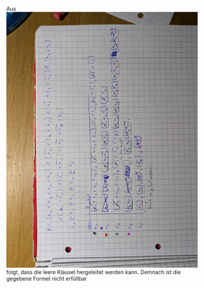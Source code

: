 Aus ![aufschrieb](./AnsatzBlatt3Aufgabe3.jpg "img") folgt, dass die leere Klausel hergeleitet werden kann.
Demnach ist die gegebene Formel nicht erfüllbar
